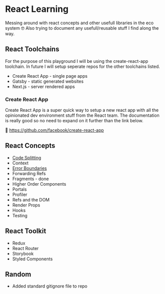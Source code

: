 # React Learning

Messing around with react concepts and other usefull libraries in the eco system 🤓 Also trying to document any usefull/reusable stuff I find along the way.

## React Toolchains

For the purpose of this playground I will be using the create-react-app toolchain. In future I will setup seperate repos for the other toolchains listed.

- Create React App - single page apps
- Gatsby - static generated websites
- Next.js - server rendered apps

### Create React App

Create React App is a super quick way to setup a new react app with all the opinionated dev environment stuff from the React team. The documentation is really good so no need to expand on it further than the link below.

🔗 https://github.com/facebook/create-react-app


## React Concepts

- [Code Splitting](/code-splitting.md)
- Context
- [Error Boundaries](/error-boundaries.md)
- Forwarding Refs
- Fragments - done
- Higher Order Components
- Portals
- Profiler
- Refs and the DOM
- Render Props
- Hooks
- Testing

## React Toolkit

- Redux
- React Router
- Storybook
- Styled Components

## Random

- Added standard gitignore file to repo
